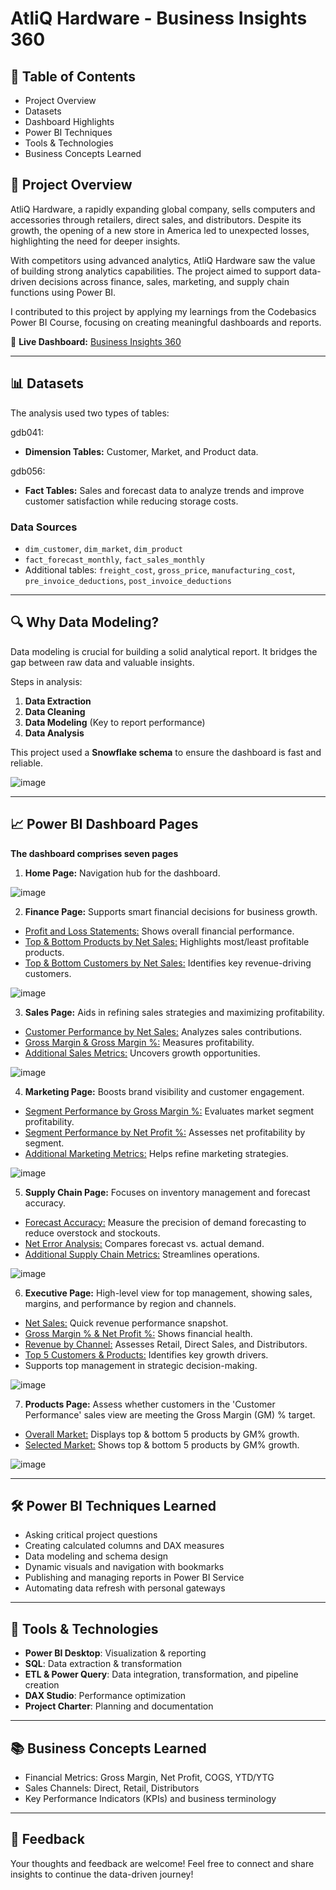 # AtliQ Hardware - Business Insights 360

## 📑 Table of Contents
- Project Overview
- Datasets
- Dashboard Highlights
- Power BI Techniques
- Tools & Technologies
- Business Concepts Learned

## 🌟 Project Overview
AtliQ Hardware, a rapidly expanding global company, sells computers and accessories through retailers, direct sales, and distributors. Despite its growth, the opening of a new store in America led to unexpected losses, highlighting the need for deeper insights.

With competitors using advanced analytics, AtliQ Hardware saw the value of building strong analytics capabilities. The project aimed to support data-driven decisions across finance, sales, marketing, and supply chain functions using Power BI.

I contributed to this project by applying my learnings from the Codebasics Power BI Course, focusing on creating meaningful dashboards and reports.

🔗 **Live Dashboard:** [Business Insights 360](https://app.powerbi.com/view?r=eyJrIjoiMThiMjUzZDAtZTc5NS00ZGIwLWFjZmMtMWYyNzhkMjk1N2YxIiwidCI6ImM2ZTU0OWIzLTVmNDUtNDAzMi1hYWU5LWQ0MjQ0ZGM1YjJjNCJ9)

---

## 📊 Datasets
The analysis used two types of tables:

gdb041:
- **Dimension Tables:** Customer, Market, and Product data.

gdb056:
- **Fact Tables:** Sales and forecast data to analyze trends and improve customer satisfaction while reducing storage costs.

### Data Sources
- `dim_customer`, `dim_market`, `dim_product`
- `fact_forecast_monthly`, `fact_sales_monthly`
- Additional tables: `freight_cost`, `gross_price`, `manufacturing_cost`, `pre_invoice_deductions`, `post_invoice_deductions`

---

## 🔍 Why Data Modeling?
Data modeling is crucial for building a solid analytical report. It bridges the gap between raw data and valuable insights.

Steps in analysis:
1. **Data Extraction**
2. **Data Cleaning**
3. **Data Modeling** (Key to report performance)
4. **Data Analysis**

This project used a **Snowflake schema** to ensure the dashboard is fast and reliable.

![image](https://github.com/user-attachments/assets/52dd1268-721e-4ec8-a56f-f1fbbe774df3)


---

## 📈 Power BI Dashboard Pages

**The dashboard comprises seven pages**

1. **Home Page:** Navigation hub for the dashboard.

![image](https://github.com/user-attachments/assets/1072be6a-d197-478d-afc2-03223171bad0)


2. **Finance Page:** Supports smart financial decisions for business growth.

- <ins>Profit and Loss Statements:</ins> Shows overall financial performance.
- <ins>Top & Bottom Products by Net Sales:</ins> Highlights most/least profitable products.
- <ins>Top & Bottom Customers by Net Sales:</ins> Identifies key revenue-driving customers.

![image](https://github.com/user-attachments/assets/eb59faf4-4040-41e8-ab68-4e4b2aa5844d)


3. **Sales Page:** Aids in refining sales strategies and maximizing profitability.

- <ins>Customer Performance by Net Sales:</ins> Analyzes sales contributions.
- <ins>Gross Margin & Gross Margin %:</ins> Measures profitability.
- <ins>Additional Sales Metrics:</ins> Uncovers growth opportunities.

![image](https://github.com/user-attachments/assets/1fec7f52-c68b-4e15-a005-e13af99d93ef)


4. **Marketing Page:** Boosts brand visibility and customer engagement.

- <ins>Segment Performance by Gross Margin %:</ins> Evaluates market segment profitability.
- <ins>Segment Performance by Net Profit %:</ins> Assesses net profitability by segment.
- <ins>Additional Marketing Metrics:</ins> Helps refine marketing strategies.

![image](https://github.com/user-attachments/assets/472dada2-123d-472c-8738-a23c4360113a)


5. **Supply Chain Page:** Focuses on inventory management and forecast accuracy.

- <ins>Forecast Accuracy:</ins> Measure the precision of demand forecasting to reduce overstock and stockouts.
- <ins>Net Error Analysis:</ins> Compares forecast vs. actual demand.
- <ins>Additional Supply Chain Metrics:</ins> Streamlines operations.

![image](https://github.com/user-attachments/assets/c5eab4b2-0402-425f-99e2-e6b079c00843)


6. **Executive Page:** High-level view for top management, showing sales, margins, and performance by region and channels.

- <ins>Net Sales:</ins> Quick revenue performance snapshot.
- <ins>Gross Margin % & Net Profit %:</ins> Shows financial health.
- <ins>Revenue by Channel:</ins> Assesses Retail, Direct Sales, and Distributors.
- <ins>Top 5 Customers & Products:</ins> Identifies key growth drivers.
- Supports top management in strategic decision-making.

![image](https://github.com/user-attachments/assets/15098702-5a27-4196-9f71-dae0be4fd3b9)


7. **Products Page:** Assess whether customers in the 'Customer Performance' sales view are meeting the Gross Margin (GM) % target.

- <ins>Overall Market:</ins> Displays top & bottom 5 products by GM% growth.
- <ins>Selected Market:</ins> Shows top & bottom 5 products by GM% growth.

![image](https://github.com/user-attachments/assets/4eafc1f3-237a-42ae-a3af-b492a1bac586)


---

## 🛠️ Power BI Techniques Learned
- Asking critical project questions
- Creating calculated columns and DAX measures
- Data modeling and schema design
- Dynamic visuals and navigation with bookmarks
- Publishing and managing reports in Power BI Service
- Automating data refresh with personal gateways

---

## 🧰 Tools & Technologies
- **Power BI Desktop**: Visualization & reporting
- **SQL**: Data extraction & transformation
- **ETL & Power Query**: Data integration, transformation, and pipeline creation
- **DAX Studio**: Performance optimization
- **Project Charter**: Planning and documentation

---

## 📚 Business Concepts Learned
- Financial Metrics: Gross Margin, Net Profit, COGS, YTD/YTG
- Sales Channels: Direct, Retail, Distributors
- Key Performance Indicators (KPIs) and business terminology

---

## 💬 Feedback
Your thoughts and feedback are welcome! Feel free to connect and share insights to continue the data-driven journey!
